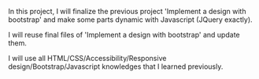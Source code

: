 In this project, I will finalize the previous project 'Implement a design with bootstrap' and make some parts dynamic with Javascript (JQuery exactly).

I will reuse final files of 'Implement a design with bootstrap' and update them.

I will use all HTML/CSS/Accessibility/Responsive design/Bootstrap/Javascript knowledges that I learned previously.
